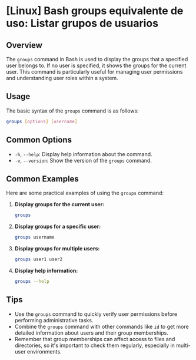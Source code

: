 # [Linux] Bash groups equivalente de uso: Listar grupos de usuarios

## Overview
The `groups` command in Bash is used to display the groups that a specified user belongs to. If no user is specified, it shows the groups for the current user. This command is particularly useful for managing user permissions and understanding user roles within a system.

## Usage
The basic syntax of the `groups` command is as follows:

```bash
groups [options] [username]
```

## Common Options
- `-h`, `--help`: Display help information about the command.
- `-v`, `--version`: Show the version of the `groups` command.

## Common Examples
Here are some practical examples of using the `groups` command:

1. **Display groups for the current user:**
   ```bash
   groups
   ```

2. **Display groups for a specific user:**
   ```bash
   groups username
   ```

3. **Display groups for multiple users:**
   ```bash
   groups user1 user2
   ```

4. **Display help information:**
   ```bash
   groups --help
   ```

## Tips
- Use the `groups` command to quickly verify user permissions before performing administrative tasks.
- Combine the `groups` command with other commands like `id` to get more detailed information about users and their group memberships.
- Remember that group memberships can affect access to files and directories, so it's important to check them regularly, especially in multi-user environments.